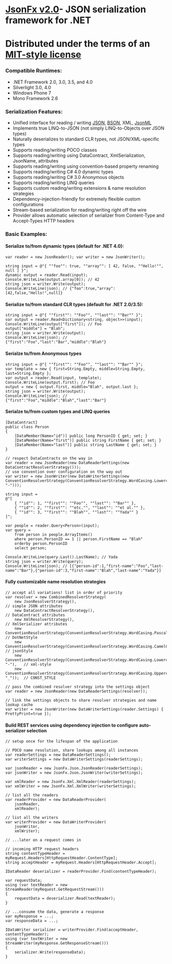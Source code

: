 # [JsonFx v2.0][1]- JSON serialization framework for .NET
# Distributed under the terms of an [MIT-style license][2]

### Compatible Runtimes:
- .NET Framework 2.0, 3.0, 3.5, and 4.0
- Silverlight 3.0, 4.0
- Windows Phone 7
- Mono Framework 2.6

### Serialization Features:
- Unified interface for reading / writing [JSON][3], [BSON][4], XML, [JsonML][5]
- Implements true LINQ-to-JSON (not simply LINQ-to-Objects over JSON types)
- Naturally deserializes to standard CLR types, not JSON/XML-specific types
- Supports reading/writing POCO classes
- Supports reading/writing using DataContract, XmlSerialization, JsonName, attributes
- Supports reading/writing using convention-based property renaming
- Supports reading/writing C# 4.0 dynamic types
- Supports reading/writing C# 3.0 Anonymous objects
- Supports reading/writing LINQ queries
- Supports custom reading/writing extensions & name resolution strategies
- Dependency-injection-friendly for extremely flexible custom configurations
- Stream-based serialization for reading/writing right off the wire
- Provider allows automatic selection of serializer from Content-Type and Accept-Types HTTP headers

### Basic Examples:

#### Serialize to/from dynamic types (default for .NET 4.0):
	var reader = new JsonReader(); var writer = new JsonWriter();

	string input = @"{ ""foo"": true, ""array"": [ 42, false, ""Hello!"", null ] }";
	dynamic output = reader.Read(input);
	Console.WriteLine(output.array[0]); // 42
	string json = writer.Write(output);
	Console.WriteLine(json); // {"foo":true,"array":[42,false,"Hello!",null]}

#### Serialize to/from standard CLR types (default for .NET 2.0/3.5):
	string input = @"{ ""first"": ""Foo"", ""last"": ""Bar"" }";
	var output = reader.Read<Dictionary<string, object>>(input);
	Console.WriteLine(output["first"]); // Foo
	output["middle"] = "Blah";
	string json = writer.Write(output);
	Console.WriteLine(json); // {"first":"Foo","last":"Bar","middle":"Blah"}

#### Serialze to/from Anonymous types
	string input = @"{ ""first"": ""Foo"", ""last"": ""Bar"" }";
	var template = new { first=String.Empty, middle=String.Empty, last=String.Empty };
	var output = reader.Read(input, template);
	Console.WriteLine(output.first); // Foo
	output = new { output.first, middle="Blah", output.last };
	string json = writer.Write(output);
	Console.WriteLine(json); // {"first":"Foo","middle":"Blah","last":"Bar"}

#### Serialze to/from custom types and LINQ queries

	[DataContract]
	public class Person
	{
		[DataMember(Name="id")] public long PersonID { get; set; }
		[DataMember(Name="first")] public string FirstName { get; set; }
		[DataMember(Name="last")] public string LastName { get; set; }
	}

	// respect DataContracts on the way in
	var reader = new JsonReader(new DataReaderSettings(new DataContractResolverStrategy()));
	// use convention over configuration on the way out
	var writer = new JsonWriter(new DataWriterSettings(new ConventionResolverStrategy(ConventionResolverStrategy.WordCasing.Lowercase, "-")));

	string input =
	@"[
		{ ""id"": 1, ""first"": ""Foo"", ""last"": ""Bar"" },
		{ ""id"": 2, ""first"": ""etc."", ""last"": ""et al."" },
		{ ""id"": 3, ""first"": ""Blah"", ""last"": ""Yada"" }
	]";

	var people = reader.Query<Person>(input);
	var query =
		from person in people.ArrayItems()
		where person.PersonID == 1 || person.FirstName == "Blah"
		orderby person.PersonID
		select person;

	Console.WriteLine(query.Last().LastName); // Yada
	string json = writer.Write(query);
	Console.WriteLine(json); // [{"person-id":1,"first-name":"Foo","last-name":"Bar"},{"person-id":3,"first-name":"Blah","last-name":"Yada"}]

#### Fully customizable name resolution strategies

	// accept all variations! list in order of priority
	var resolver = new CombinedResolverStrategy(
		new JsonResolverStrategy(),   															// simple JSON attributes
		new DataContractResolverStrategy(),   													// DataContract attributes
		new XmlResolverStrategy(),   															// XmlSerializer attributes
		new ConventionResolverStrategy(ConventionResolverStrategy.WordCasing.PascalCase),		// DotNetStyle
		new ConventionResolverStrategy(ConventionResolverStrategy.WordCasing.CamelCase),		// jsonStyle
		new ConventionResolverStrategy(ConventionResolverStrategy.WordCasing.Lowercase, "-"),	// xml-style
		new ConventionResolverStrategy(ConventionResolverStrategy.WordCasing.Uppercase, "_"));	// CONST_STYLE

	// pass the combined resolver strategy into the settings object
	var reader = new JsonReader(new DataReaderSettings(resolver));

	// link the settings objects to share resolver strategies and name lookup cache
	var writer = new JsonWriter(new DataWriterSettings(reader.Settings) { PrettyPrint=true });

#### Build REST services using dependency injection to configure auto-serializer selection

	// setup once for the lifespan of the application

	// POCO name resolution, share lookups among all instances
	var readerSettings = new DataReaderSettings();				
	var writerSettings = new DataWriterSettings(readerSettings);

	var jsonReader = new JsonFx.Json.JsonReader(readerSettings);
	var jsonWriter = new JsonFx.Json.JsonWriter(writerSettings);

	var xmlReader = new JsonFx.Xml.XmlReader(readerSettings);
	var xmlWriter = new JsonFx.Xml.XmlWriter(writerSettings);

	// list all the readers
	var readerProvider = new DataReaderProvider(
		jsonReader,
		xmlReader);

	// list all the writers
	var writerProvider = new DataWriterProvider(
		jsonWriter,
		xmlWriter);

	// ...later on a request comes in

	// incoming HTTP request headers
	string contentTypeHeader = myRequest.Headers[HttpRequestHeader.ContentType];
	string acceptHeader = myRequest.Headers[HttpRequestHeader.Accept];

	IDataReader deserializer = readerProvider.Find(contentTypeHeader);

	var requestData;
	using (var textReader = new StreamReader(myRequest.GetRequestStream()))
	{
		requestData = deserializer.Read(textReader);
	}
	
	// ...consume the data, generate a response
	var myResponse = ...;
	var responseData = ...;

	IDataWriter serializer = writerProvider.Find(acceptHeader, contentTypeHeader);
	using (var textWriter = new StreamWriter(myResponse.GetResponseStream()))
	{
		serializer.Write(responseData);
	}

  [1]: http://jsonfx.net
  [2]: http://jsonfx.net/license
  [3]: http://json.org
  [4]: http://bsonspec.org
  [5]: http://jsonml.org
  